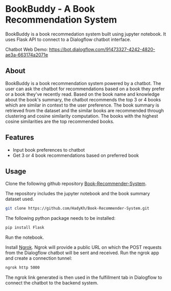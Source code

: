 # BookBuddy - A Book Recommendation System
BookBuddy is a book recommedation system built using jupyter notebook. It uses Flask API to connect to a Dialogflow chatbot interface.

Chatbot Web Demo: 
https://bot.dialogflow.com/91473327-4242-4820-ae3a-663174a2071e
## About
BookBuddy is a book recommendation system powered by a chatbot. The user can ask the chatbot for recommendations based on a book they prefer or a book they've recently read. Based on the book name and knowledge about the book's summary, the chatbot recommends the top 3 or 4 books which are similar in context to the user preference.
The book summary is retrieved from the dataset and the similar books are recommended through clustering and cosine similarity computation. The books with the highest cosine similarities are the top recommended books.

## Features

- Input book preferences to chatbot
- Get 3 or 4 book recommendations based on preferred book

## Usage

Clone the following github repository [Book-Recommender-System](https://github.com/HadyKh/Book-Recommender-System.git).

The repository includes the jupyter notebook and the book summary dataset used.

```sh
git clone https://github.com/HadyKh/Book-Recommender-System.git
```

The following python package needs to be installed:

```sh
pip install Flask
```
Run the notebook.

Install [Ngrok](https://ngrok.com/). Ngrok will provide a public URL on which the POST requests from the Dialogflow chatbot will be sent and received. Run the ngrok app and create a connection tunnel:

```sh
ngrok http 5000
```

The ngrok link generated is then used in the fulfillment tab in Dialogflow to connect the chatbot to the backend system.
